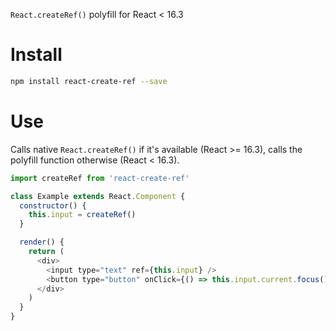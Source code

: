 `React.createRef()` polyfill for React < 16.3

Install
=======

```sh
npm install react-create-ref --save
```

Use
===

Calls native `React.createRef()` if it's available (React >= 16.3), calls the polyfill function otherwise (React < 16.3).

```js
import createRef from 'react-create-ref'

class Example extends React.Component {
  constructor() {
    this.input = createRef()
  }

  render() {
    return (
      <div>
        <input type="text" ref={this.input} />
        <button type="button" onClick={() => this.input.current.focus()} />
      </div>
    )
  }
}
```